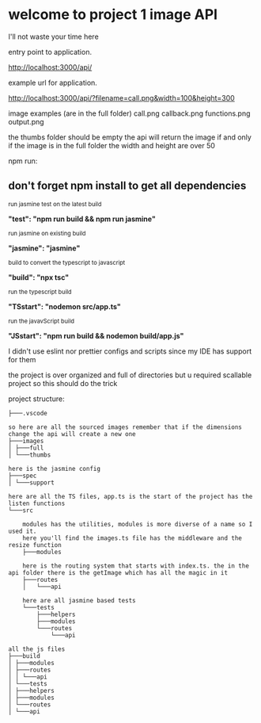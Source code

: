 <h1> welcome to project 1 image API </h1>
I'll not waste your time here

entry point to application.
<a href="http://localhost:3000/api/"><p>http://localhost:3000/api/</p></a>
example url for application.
<a href="http://localhost:3000/api/?filename=call.png&width=100&height=300"><p>http://localhost:3000/api/?filename=call.png&width=100&height=300</p></a>

image examples (are in the full folder)
call.png
callback.png
functions.png
output.png

the thumbs folder should be empty
the api will return the image if and only if 
    the image is in the full folder
    the width and height are over 50 


npm run:

<h2> don't forget npm install to get all dependencies </h2>
    <small>run jasmine test on the latest build</small>
    <p style="font-weight:bold;">"test": "npm run build && npm run jasmine"</p>
    <small>run jasmine on existing build</small>
    <p style="font-weight:bold;">"jasmine": "jasmine"</p>
    <small>build to convert the typescript to javascript</small> 
    <p style="font-weight:bold;">"build": "npx tsc"</p>
    <small>run the typescript build</small>
    <p style="font-weight:bold;">"TSstart": "nodemon src/app.ts"</p>
    <small>run the javavScript build</small>
    <p style="font-weight:bold;">"JSstart": "npm run build && nodemon build/app.js"</p>

I didn't use eslint nor prettier configs and scripts since my IDE has support for them

the project is over organized and full of directories but u required scallable project so this should do the trick

project structure:

    ├───.vscode

    so here are all the sourced images remember that if the dimensions change the api will create a new one  
    ├───images
    │ ├───full
    │ └───thumbs

    here is the jasmine config
    ├───spec
    │ └───support

    here are all the TS files, app.ts is the start of the project has the listen functions
    └───src

        modules has the utilities, modules is more diverse of a name so I used it.
        here you'll find the images.ts file has the middleware and the resize function
        ├───modules

        here is the routing system that starts with index.ts. the in the api folder there is the getImage which has all the magic in it
        ├───routes
        │   └───api

        here are all jasmine based tests
        └───tests
            ├───helpers
            ├───modules
            └───routes
                └───api

    all the js files 
    ├───build
    │ ├───modules
    │ ├───routes
    │ │ └───api
    │ └───tests
    │ ├───helpers
    │ ├───modules
    │ └───routes
    │ └───api
